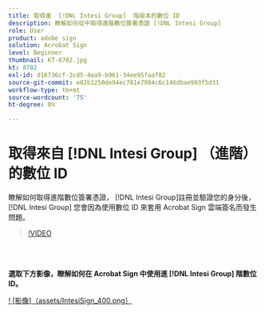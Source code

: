 ```yaml
---
title: 取得進  [!DNL Intesi Group]  階版本的數位 ID
description: 瞭解如何從中取得進階數位簽署憑證 [!DNL Intesi Group]
role: User
product: adobe sign
solution: Acrobat Sign
level: Beginner
thumbnail: KT-8702.jpg
kt: 8702
exl-id: d16736cf-2cd5-4ea9-b961-34ee95faaf82
source-git-commit: e02b1250de94ec781e7984c6c146dbae993f5d31
workflow-type: tm+mt
source-wordcount: '75'
ht-degree: 0%

---
```


# 取得來自 [!DNL Intesi Group] （進階） 的數位 ID

瞭解如何取得進階數位簽署憑證， [!DNL Intesi Group]註冊並驗證您的身分後， [!DNL Intesi Group] 您會因為使用數位 ID 來套用 Acrobat Sign 雲端簽名而發生問題。

>[!VIDEO](https://video.tv.adobe.com/v/337065?hidetitle=true)

<br> 

**選取下方影像，瞭解如何在 Acrobat Sign 中使用進 [!DNL Intesi Group] 階數位 ID。**

[! [影像]（assets/IntesiSign_400.png）](intesi-sign.md)
